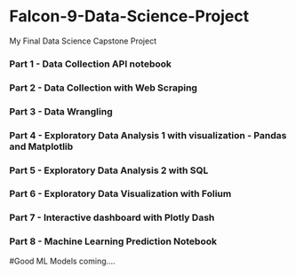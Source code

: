# Falcon-9-Data-Science-Project
My Final Data Science Capstone Project 


### Part 1 - Data Collection API notebook

### Part 2 - Data Collection with Web Scraping

### Part 3 - Data Wrangling

### Part 4 - Exploratory Data Analysis 1 with visualization - Pandas and Matplotlib 

### Part 5 - Exploratory Data Analysis 2 with SQL

### Part 6 - Exploratory Data Visualization with Folium

### Part 7 - Interactive dashboard with Plotly Dash 

### Part 8 - Machine Learning Prediction Notebook 
#Good ML Models coming....

